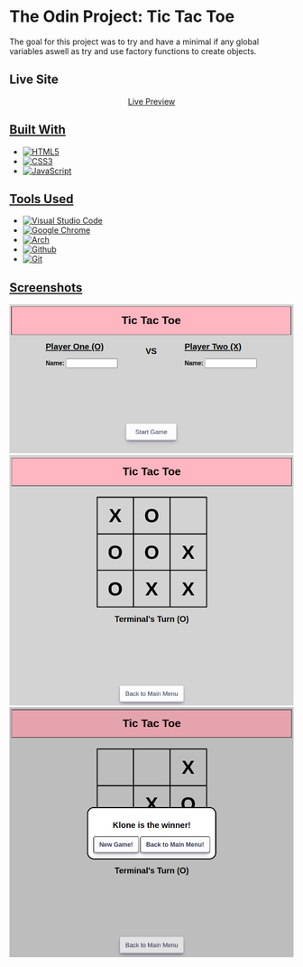 # The Odin Project: Tic Tac Toe
The goal for this project was to try and have a minimal if any global variables aswell as try and use factory functions to create objects.

## Live Site
<div align="center">
<a href="https://terminalklone.github.io/odin-tic-tac-toe/">Live Preview
</div>

## Built With
- ![HTML5](https://img.shields.io/badge/html5-%23E34F26.svg?style=for-the-badge&logo=html5&logoColor=white)   
- ![CSS3](https://img.shields.io/badge/css3-%231572B6.svg?style=for-the-badge&logo=css3&logoColor=white)   
- ![JavaScript](https://img.shields.io/badge/javascript-%23323330.svg?style=for-the-badge&logo=javascript&logoColor=%23F7DF1E)

## Tools Used
- ![Visual Studio Code](https://img.shields.io/badge/Visual%20Studio%20Code-0078d7.svg?style=for-the-badge&logo=visual-studio-code&logoColor=white)
- ![Google Chrome](	https://img.shields.io/badge/Google_chrome-4285F4?style=for-the-badge&logo=Google-chrome&logoColor=white) 
- ![Arch](https://img.shields.io/badge/Arch%20Linux-1793D1?logo=arch-linux&logoColor=fff&style=for-the-badge)
- ![Github](https://img.shields.io/badge/GitHub-100000?style=for-the-badge&logo=github&logoColor=white)
- ![Git](https://img.shields.io/badge/GIT-E44C30?style=for-the-badge&logo=git&logoColor=white)

## Screenshots
![Screenshot](./img/screenshot-1.png)
![Screenshot](./img/screenshot-2.png)
![Screenshot](./img/screenshot-3.png)